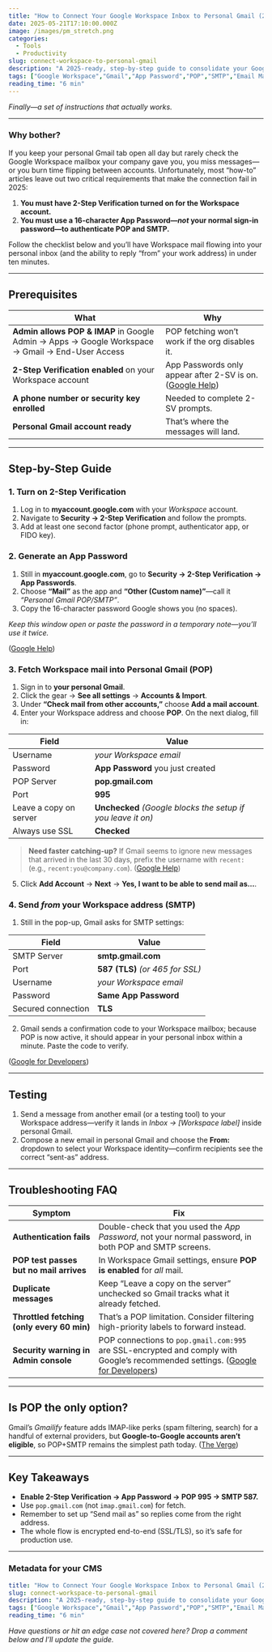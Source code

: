 ```yaml
---
title: "How to Connect Your Google Workspace Inbox to Personal Gmail (2025)"
date: 2025-05-21T17:10:00.000Z
image: /images/pm_stretch.png
categories:
  - Tools
  - Productivity
slug: connect-workspace-to-personal-gmail
description: "A 2025-ready, step-by-step guide to consolidate your Google Workspace email into your personal Gmail—covering 2-Step Verification, App Passwords, POP, and SMTP."
tags: ["Google Workspace","Gmail","App Password","POP","SMTP","Email Management"]
reading_time: "6 min"
---
```


*Finally—a set of instructions that actually works.*

---

### Why bother?

If you keep your personal Gmail tab open all day but rarely check the Google Workspace mailbox your company gave you, you miss messages—or you burn time flipping between accounts. Unfortunately, most “how-to” articles leave out two critical requirements that make the connection fail in 2025:

1. **You must have 2-Step Verification turned on for the Workspace account.**
2. **You must use a 16-character App Password—*not* your normal sign-in password—to authenticate POP and SMTP.**

Follow the checklist below and you’ll have Workspace mail flowing into your personal inbox (and the ability to reply “from” your work address) in under ten minutes.

---

## Prerequisites

| What                                                                                            | Why                                                            |
| ----------------------------------------------------------------------------------------------- | -------------------------------------------------------------- |
| **Admin allows POP & IMAP** in Google Admin → Apps → Google Workspace → Gmail → End-User Access | POP fetching won’t work if the org disables it.                |
| **2-Step Verification enabled** on your Workspace account                                       | App Passwords only appear after 2-SV is on. ([Google Help][1]) |
| **A phone number or security key enrolled**                                                     | Needed to complete 2-SV prompts.                               |
| **Personal Gmail account ready**                                                                | That’s where the messages will land.                           |

---

## Step-by-Step Guide

### 1. Turn on 2-Step Verification

1. Log in to **myaccount.google.com** with your *Workspace* account.
2. Navigate to **Security → 2-Step Verification** and follow the prompts.
3. Add at least one second factor (phone prompt, authenticator app, or FIDO key).

### 2. Generate an App Password

1. Still in **myaccount.google.com**, go to **Security → 2-Step Verification → App Passwords**.
2. Choose **“Mail”** as the app and **“Other (Custom name)”**—call it *“Personal Gmail POP/SMTP”*.
3. Copy the 16-character password Google shows you (no spaces).

*Keep this window open or paste the password in a temporary note—you’ll use it twice.*

([Google Help][2])

### 3. Fetch Workspace mail into Personal Gmail (POP)

1. Sign in to **your personal Gmail**.
2. Click the gear → **See all settings** → **Accounts & Import**.
3. Under **“Check mail from other accounts,”** choose **Add a mail account**.
4. Enter your Workspace address and choose **POP**. On the next dialog, fill in:

| Field                  | Value                                                        |
| ---------------------- | ------------------------------------------------------------ |
| Username               | *your Workspace email*                                       |
| Password               | **App Password** you just created                            |
| POP Server             | **pop.gmail.com**                                            |
| Port                   | **995**                                                      |
| Leave a copy on server | **Unchecked** *(Google blocks the setup if you leave it on)* |
| Always use SSL         | **Checked**                                                  |

> **Need faster catching-up?** If Gmail seems to ignore new messages that arrived in the last 30 days, prefix the username with `recent:` (e.g., `recent:you@company.com`). ([Google Help][3])

5. Click **Add Account** → **Next** → **Yes, I want to be able to send mail as…**.

### 4. Send *from* your Workspace address (SMTP)

1. Still in the pop-up, Gmail asks for SMTP settings:

| Field              | Value                            |
| ------------------ | -------------------------------- |
| SMTP Server        | **smtp.gmail.com**               |
| Port               | **587 (TLS)** *(or 465 for SSL)* |
| Username           | *your Workspace email*           |
| Password           | **Same App Password**            |
| Secured connection | **TLS**                          |

2. Gmail sends a confirmation code to your Workspace mailbox; because POP is now active, it should appear in your personal inbox within a minute. Paste the code to verify.

([Google for Developers][4])

---

## Testing

1. Send a message from another email (or a testing tool) to your Workspace address—verify it lands in *Inbox → \[Workspace label]* inside personal Gmail.
2. Compose a new email in personal Gmail and choose the **From:** dropdown to select your Workspace identity—confirm recipients see the correct “sent-as” address.

---

## Troubleshooting FAQ

| Symptom                                    | Fix                                                                                                                                  |
| ------------------------------------------ | ------------------------------------------------------------------------------------------------------------------------------------ |
| **Authentication fails**                   | Double-check that you used the *App Password*, not your normal password, in both POP and SMTP screens.                               |
| **POP test passes but no mail arrives**    | In Workspace Gmail settings, ensure **POP is enabled** for *all* mail.                                                               |
| **Duplicate messages**                     | Keep “Leave a copy on the server” unchecked so Gmail tracks what it already fetched.                                                 |
| **Throttled fetching (only every 60 min)** | That’s a POP limitation. Consider filtering high-priority labels to forward instead.                                                 |
| **Security warning in Admin console**      | POP connections to `pop.gmail.com:995` are SSL-encrypted and comply with Google’s recommended settings. ([Google for Developers][4]) |

---

## Is POP the only option?

Gmail’s *Gmailify* feature adds IMAP-like perks (spam filtering, search) for a handful of external providers, but **Google-to-Google accounts aren’t eligible**, so POP+SMTP remains the simplest path today. ([The Verge][5])

---

## Key Takeaways

* **Enable 2-Step Verification → App Password → POP 995 → SMTP 587.**
* Use `pop.gmail.com` (not `imap.gmail.com`) for fetch.
* Remember to set up “Send mail as” so replies come from the right address.
* The whole flow is encrypted end-to-end (SSL/TLS), so it’s safe for production use.

---

### Metadata for your CMS

```yaml
title: "How to Connect Your Google Workspace Inbox to Personal Gmail (2025)"
slug: connect-workspace-to-personal-gmail
description: "A 2025-ready, step-by-step guide to consolidate your Google Workspace email into your personal Gmail—covering 2-Step Verification, App Passwords, POP, and SMTP."
tags: ["Google Workspace","Gmail","App Password","POP","SMTP","Email Management"]
reading_time: "6 min"
```

*Have questions or hit an edge case not covered here? Drop a comment below and I’ll update the guide.*

[1]: https://support.google.com/accounts/answer/185839?co=GENIE.Platform%3DAndroid&hl=en&utm_source=chatgpt.com "Turn on 2-Step Verification - Android - Google Account Help"
[2]: https://support.google.com/accounts/answer/185833?hl=en&utm_source=chatgpt.com "Sign in with app passwords - Google Account Help"
[3]: https://support.google.com/mail/answer/7104828?hl=en&utm_source=chatgpt.com "Read Gmail messages on other email clients using POP - Google Help"
[4]: https://developers.google.com/workspace/gmail/imap/imap-smtp?utm_source=chatgpt.com "IMAP, POP, and SMTP | Gmail - Google for Developers"
[5]: https://www.theverge.com/24260399/gmail-email-inbox-import-how-to?utm_source=chatgpt.com "How to import email from other accounts into Gmail"
